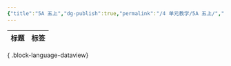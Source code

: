 ```yaml
---
{"title":"5A 五上","dg-publish":true,"permalink":"/4 单元教学/5A 五上/","dgPassFrontmatter":true,"noteIcon":""}
---
```



| 标题 | 标签 |
| -- | -- |

{ .block-language-dataview}